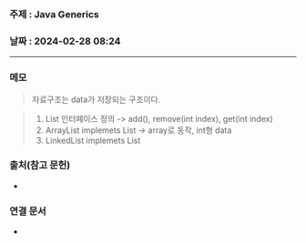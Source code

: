 ### 주제 : Java Generics

### 날짜 : 2024-02-28 08:24
----
### 메모
> 자료구조는 data가 저장되는 구조이다.

> 1. List 인터페이스 정의 -> add(), remove(int index), get(int index) 
> 2. ArrayList implemets List -> array로 동작,  int형 data
> 3. LinkedList implemets List

### 출처(참고 문헌)
-

### 연결 문서
-
